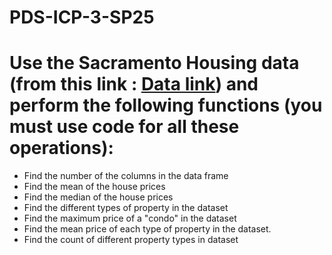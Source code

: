 # PDS-ICP-3-SP25

<h1>Use the Sacramento Housing  data (from this link : <a href="https://raw.githubusercontent.com/JuliaData/CSV.jl/refs/heads/main/test/testfiles/Sacramentorealestatetransactions.csv">Data link</a>) and perform the following functions (you must use  code for all these operations):</h1>

<ul>
<li>Find the number of the columns in the data frame</li>
<li>Find the mean of the house prices</li>
<li>Find the median of the house prices</li>
<li>Find the different types of property in the dataset</li> 
<li>Find the maximum price of a "condo" in the dataset</li> 
<li>Find the mean price of each type of property in the dataset.</li>
<li>Find the count of different property types in dataset</li>
</ul>
